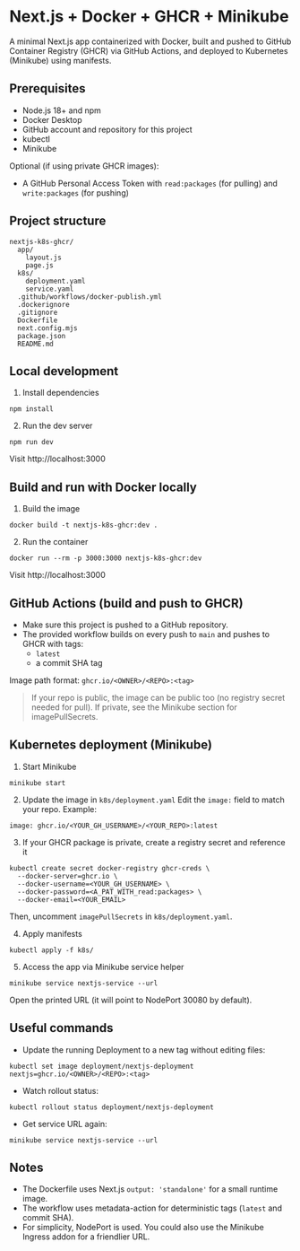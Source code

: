 # Next.js + Docker + GHCR + Minikube

A minimal Next.js app containerized with Docker, built and pushed to GitHub Container Registry (GHCR) via GitHub Actions, and deployed to Kubernetes (Minikube) using manifests.

## Prerequisites
- Node.js 18+ and npm
- Docker Desktop
- GitHub account and repository for this project
- kubectl
- Minikube

Optional (if using private GHCR images):
- A GitHub Personal Access Token with `read:packages` (for pulling) and `write:packages` (for pushing)

## Project structure
```
nextjs-k8s-ghcr/
  app/
    layout.js
    page.js
  k8s/
    deployment.yaml
    service.yaml
  .github/workflows/docker-publish.yml
  .dockerignore
  .gitignore
  Dockerfile
  next.config.mjs
  package.json
  README.md
```

## Local development
1) Install dependencies
```
npm install
```

2) Run the dev server
```
npm run dev
```
Visit http://localhost:3000

## Build and run with Docker locally
1) Build the image
```
docker build -t nextjs-k8s-ghcr:dev .
```

2) Run the container
```
docker run --rm -p 3000:3000 nextjs-k8s-ghcr:dev
```
Visit http://localhost:3000

## GitHub Actions (build and push to GHCR)
- Make sure this project is pushed to a GitHub repository.
- The provided workflow builds on every push to `main` and pushes to GHCR with tags:
  - `latest`
  - a commit SHA tag

Image path format: `ghcr.io/<OWNER>/<REPO>:<tag>`

> If your repo is public, the image can be public too (no registry secret needed for pull). If private, see the Minikube section for imagePullSecrets.

## Kubernetes deployment (Minikube)
1) Start Minikube
```
minikube start
```

2) Update the image in `k8s/deployment.yaml`
Edit the `image:` field to match your repo. Example:
```
image: ghcr.io/<YOUR_GH_USERNAME>/<YOUR_REPO>:latest
```

3) If your GHCR package is private, create a registry secret and reference it
```
kubectl create secret docker-registry ghcr-creds \
  --docker-server=ghcr.io \
  --docker-username=<YOUR_GH_USERNAME> \
  --docker-password=<A_PAT_WITH_read:packages> \
  --docker-email=<YOUR_EMAIL>
```
Then, uncomment `imagePullSecrets` in `k8s/deployment.yaml`.

4) Apply manifests
```
kubectl apply -f k8s/
```

5) Access the app via Minikube service helper
```
minikube service nextjs-service --url
```
Open the printed URL (it will point to NodePort 30080 by default).

## Useful commands
- Update the running Deployment to a new tag without editing files:
```
kubectl set image deployment/nextjs-deployment nextjs=ghcr.io/<OWNER>/<REPO>:<tag>
```

- Watch rollout status:
```
kubectl rollout status deployment/nextjs-deployment
```

- Get service URL again:
```
minikube service nextjs-service --url
```

## Notes
- The Dockerfile uses Next.js `output: 'standalone'` for a small runtime image.
- The workflow uses metadata-action for deterministic tags (`latest` and commit SHA).
- For simplicity, NodePort is used. You could also use the Minikube Ingress addon for a friendlier URL.

